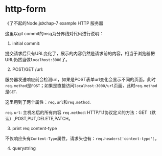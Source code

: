 # http-form
《了不起的Node.js》chap-7 example HTTP 服务器 

这里以git commit的msg为分界线对代码进行说明：

1. initial commit: 

提交请求后只有URL变化了，展示的内容仍然是请求前的内容，相当于浏览器把URL仍然当做`localhost:3000`了。

2. POST/GET /url:

服务器发送响应前会检测url，如果是POST表单url变化会显示不同的页面，此时`req.method`是`POST`；如果是直接访问`localhost:3000/url`页面，此时`req.method`是`GET`.

这里用到了两个属性：`req.url`和`req.method`.

`req.url`: 主机名后的所有内容
`req.method`: HTTP/1.1协议定义的方法：GET（默认）,POST,PUT,DELETE,PATCH。

3. print req content-type

不仅响应头有`Content-Type`属性，请求头也有：`req.headers['content-type']`。

4. querystring